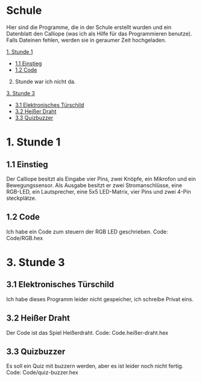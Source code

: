 # Schule

Hier sind die Programme, die in der Schule erstellt wurden und ein Datenblatt den Calliope (was ich als Hilfe für das Programmieren benutze). Falls Dateinen fehlen, werden sie in geraumer Zeit hochgeladen.

[1. Stunde 1](#1-stunde-1)
* [1.1 Einstieg](#11-einstieg)
* [1.2 Code](#12-code)

2. Stunde war ich nicht da.

[3. Stunde 3](#3-stunde-3)
* [3.1 Elektronisches Türschild](#31-elektronisches-türschild)
* [3.2 Heißer Draht](#32-heißer-draht)
* [3.3 Quizbuzzer](#33-quizbuzzer)

# 1. Stunde 1
## 1.1 Einstieg
Der Calliope besitzt als Eingabe vier Pins, zwei Knöpfe, ein Mikrofon und ein Bewegungssensor. Als Ausgabe besitzt er zwei Stromanschlüsse, eine RGB-LED, ein Lautsprecher, eine 5x5 LED-Matrix, vier Pins und zwei 4-Pin steckplätze.

## 1.2 Code
Ich habe ein Code zum steuern der RGB LED geschrieben. Code: Code/RGB.hex

# 3. Stunde 3
## 3.1 Elektronisches Türschild
Ich habe dieses Programm leider nicht gespeicher, ich schreibe Privat eins.

## 3.2 Heißer Draht
Der Code ist das Spiel Heißerdraht. Code: Code.heißer-draht.hex

## 3.3 Quizbuzzer
Es soll ein Quiz mit buzzern werden, aber es ist leider noch nicht fertig. Code: Code/quiz-buzzer.hex
